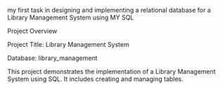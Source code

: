 my first task in designing and implementing a relational database for a Library Management System using MY SQL

Project Overview

Project Title: Library Management System

Database: library_management

This project demonstrates the implementation of a Library Management System using SQL. It includes creating and managing tables.
